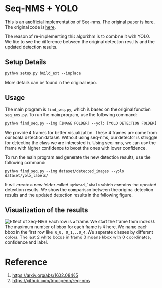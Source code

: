 # Seq-NMS + YOLO
This is an anofficial implementation of Seq-nms. The original paper is [here](https://arxiv.org/abs/1602.08465). The original code is [here](https://github.com/tmoopenn/seq-nms).

The reason of re-implementing this algorithm is to combine it with YOLO. We like to see the difference between the original detection results and the updated detection results. 

## Setup Details 
```
python setup.py build_ext --inplace
```
More details can be found in the original repo.

## Usage
The main program is ```find_seq.py```, which is based on the original function ```seq_nms.py```. To run the main program, use the following command:
```
python find_seq.py --img [IMAGE FOLDER] --yolo [YOLO DETECTION FOLDER]
```

We provide 4 frames for better visualization. These 4 frames are come from our koala detection dataset. Without using seq-nms, our detector is struggle for detecting the class we are interested in. Using seq-nms, we can use the frame with higher confidence to boost the ones with lower confidence. 

To run the main program and generate the new detection results, use the following command:
```
python find_seq.py --img dataset/detected_images --yolo dataset/yolo_labels/
```
It will create a new folder called ```updated_labels``` which contains the updated detection results. We show the comparison between the original detection results and the updated detection results in the following figure.

## Visualization of the results
![Effect of Seq-NMS](./result.jpg)
Each row is a frame. We start the frame from index 0. The maximum number of bbox for each frame is 4 here. We name each bbox in the first row like``` 0_0, 0_1,..0_4```. We separate classes by different colors. The last 2 white boxes in frame 3 means bbox with 0 coordinates, confidence and label.

# Reference
1. https://arxiv.org/abs/1602.08465
2. https://github.com/tmoopenn/seq-nms